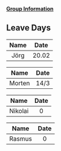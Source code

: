 [**Group Information**](gruppe.md)


## Leave Days


|   **Name**    |   **Date**  |
|:-------------:|:-----------:|
| Jörg | 20.02 |

|   **Name**    |   **Date**  |
|:-------------:|:-----------:|
| Morten | 14/3 |

|   **Name**    |   **Date**  |
|:-------------:|:-----------:|
| Nikolai|0 |

|   **Name**    |   **Date**  |
|:-------------:|:-----------:|
| Rasmus | 0 |



